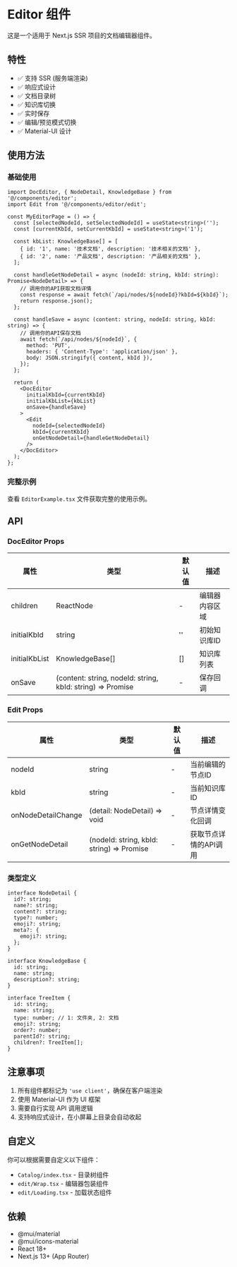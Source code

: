 # Editor 组件

这是一个适用于 Next.js SSR 项目的文档编辑器组件。

## 特性

- ✅ 支持 SSR (服务端渲染)
- ✅ 响应式设计
- ✅ 文档目录树
- ✅ 知识库切换
- ✅ 实时保存
- ✅ 编辑/预览模式切换
- ✅ Material-UI 设计

## 使用方法

### 基础使用

```tsx
import DocEditor, { NodeDetail, KnowledgeBase } from '@/components/editor';
import Edit from '@/components/editor/edit';

const MyEditorPage = () => {
  const [selectedNodeId, setSelectedNodeId] = useState<string>('');
  const [currentKbId, setCurrentKbId] = useState<string>('1');

  const kbList: KnowledgeBase[] = [
    { id: '1', name: '技术文档', description: '技术相关的文档' },
    { id: '2', name: '产品文档', description: '产品相关的文档' },
  ];

  const handleGetNodeDetail = async (nodeId: string, kbId: string): Promise<NodeDetail> => {
    // 调用你的API获取文档详情
    const response = await fetch(`/api/nodes/${nodeId}?kbId=${kbId}`);
    return response.json();
  };

  const handleSave = async (content: string, nodeId: string, kbId: string) => {
    // 调用你的API保存文档
    await fetch(`/api/nodes/${nodeId}`, {
      method: 'PUT',
      headers: { 'Content-Type': 'application/json' },
      body: JSON.stringify({ content, kbId }),
    });
  };

  return (
    <DocEditor
      initialKbId={currentKbId}
      initialKbList={kbList}
      onSave={handleSave}
    >
      <Edit
        nodeId={selectedNodeId}
        kbId={currentKbId}
        onGetNodeDetail={handleGetNodeDetail}
      />
    </DocEditor>
  );
};
```

### 完整示例

查看 `EditorExample.tsx` 文件获取完整的使用示例。

## API

### DocEditor Props

| 属性 | 类型 | 默认值 | 描述 |
|------|------|--------|------|
| children | ReactNode | - | 编辑器内容区域 |
| initialKbId | string | '' | 初始知识库ID |
| initialKbList | KnowledgeBase[] | [] | 知识库列表 |
| onSave | (content: string, nodeId: string, kbId: string) => Promise<void> | - | 保存回调 |

### Edit Props

| 属性 | 类型 | 默认值 | 描述 |
|------|------|--------|------|
| nodeId | string | - | 当前编辑的节点ID |
| kbId | string | - | 当前知识库ID |
| onNodeDetailChange | (detail: NodeDetail) => void | - | 节点详情变化回调 |
| onGetNodeDetail | (nodeId: string, kbId: string) => Promise<NodeDetail> | - | 获取节点详情的API调用 |

### 类型定义

```tsx
interface NodeDetail {
  id?: string;
  name?: string;
  content?: string;
  type?: number;
  emoji?: string;
  meta?: {
    emoji?: string;
  };
}

interface KnowledgeBase {
  id: string;
  name: string;
  description?: string;
}

interface TreeItem {
  id: string;
  name: string;
  type: number; // 1: 文件夹, 2: 文档
  emoji?: string;
  order?: number;
  parentId?: string;
  children?: TreeItem[];
}
```

## 注意事项

1. 所有组件都标记为 `'use client'`，确保在客户端渲染
2. 使用 Material-UI 作为 UI 框架
3. 需要自行实现 API 调用逻辑
4. 支持响应式设计，在小屏幕上目录会自动收起

## 自定义

你可以根据需要自定义以下组件：

- `Catalog/index.tsx` - 目录树组件
- `edit/Wrap.tsx` - 编辑器包装组件
- `edit/Loading.tsx` - 加载状态组件

## 依赖

- @mui/material
- @mui/icons-material
- React 18+
- Next.js 13+ (App Router)
